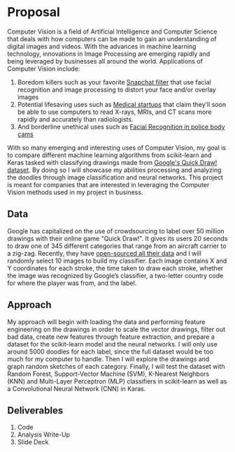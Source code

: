 # Proposal
Computer Vision is a field of Artificial Intelligence and Computer Science that deals with how computers can be made to gain an understanding of digital images and videos. With the advances in machine learning technology, innovations in Image Processing are emerging rapidly and being leveraged by businesses all around the world. Applications of Computer Vision include:
1. Boredom killers such as your favorite [Snapchat filter](https://medium.com/@james_aka_yale/snapchats-filters-how-computer-vision-recognizes-your-face-9907d6904b91) that use facial recognition and image processing to distort your face and/or overlay images
2. Potential lifesaving uses such as [Medical startups](https://www.wired.com/2017/01/look-x-rays-moles-living-ai-coming-job/) that claim they’ll soon be able to use computers to read X-rays, MRIs, and CT scans more rapidly and accurately than radiologists.
3. And borderline unethical uses such as [Facial Recognition in police body cams](https://www.washingtonpost.com/news/the-switch/wp/2018/04/26/facial-recognition-may-be-coming-to-a-police-body-camera-near-you/?noredirect=on&utm_term=.1a5df1611adc)

With so many emerging and interesting uses of Computer Vision, my goal is to compare different machine learning algorithms from scikit-learn and Keras tasked with classifying drawings made from [Google's Quick Draw! dataset](https://quickdraw.withgoogle.com/data). By doing so I will showcase my abilities processing and analyzing the doodles through image classification and neural networks. This project is meant for companies that are interested in leveraging the Computer Vision methods used in my project in business.

## Data

Google has capitalized on the use of crowdsourcing to label over 50 million drawings with their online game "Quick Draw!". It gives its users 20 seconds to draw one of 345 different categories that range from an aircraft carrier to a zig-zag. Recently, they have [open-sourced all their data](https://console.cloud.google.com/storage/browser/quickdraw_dataset/full/numpy_bitmap?pli=1) and I will randomly select 10 images to build my classifier. Each image contains X and Y coordinates for each stroke, the time taken to draw each stroke, whether the image was recognized by Google’s classifier, a two-letter country code for where the player was from, and the label.


## Approach

My approach will begin with loading the data and performing feature engineering on the drawings in order to scale the vector drawings, filter out bad data, create new features through feature extraction, and prepare a dataset for the scikit-learn model and the neural networks. I will only use around 5000 doodles for each label, since the full dataset would be too much for my computer to handle. Then I will explore the drawings and graph random sketches of each category. Finally, I will test the dataset with Random Forest, Support-Vector Machine (SVM), K-Nearest Neighbors (KNN) and Multi-Layer Perceptron (MLP) classifiers in scikit-learn as well as a Convolutional Neural Network (CNN) in Karas.


## Deliverables
1. Code
2. Analysis Write-Up
3. Slide Deck

